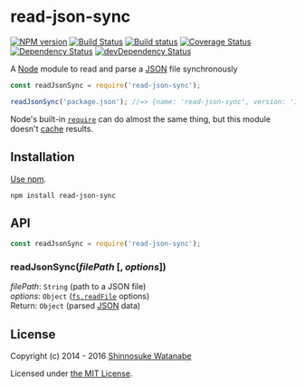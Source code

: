 # read-json-sync

[![NPM version](https://img.shields.io/npm/v/read-json-sync.svg)](https://www.npmjs.com/package/read-json-sync)
[![Build Status](https://travis-ci.org/shinnn/read-json-sync.svg?branch=master)](https://travis-ci.org/shinnn/read-json-sync)
[![Build status](https://ci.appveyor.com/api/projects/status/t7sjgpku9on12d32?svg=true)](https://ci.appveyor.com/project/ShinnosukeWatanabe/read-json-sync)
[![Coverage Status](https://img.shields.io/coveralls/shinnn/read-json-sync.svg)](https://david-dm.org/shinnn/read-json-sync)
[![Dependency Status](https://david-dm.org/shinnn/read-json-sync.svg)](https://david-dm.org/shinnn/read-json-sync)
[![devDependency Status](https://david-dm.org/shinnn/read-json-sync/dev-status.svg)](https://david-dm.org/shinnn/read-json-sync#info=devDependencies)

A [Node](https://nodejs.org/) module to read and parse a [JSON](http://www.json.org/) file synchronously

```javascript
const readJsonSync = require('read-json-sync');

readJsonSync('package.json'); //=> {name: 'read-json-sync', version: '1.0.0', ...}
```

Node's built-in [`require`](https://nodejs.org/api/globals.html#globals_require) can do almost the same thing, but this module doesn't [cache](https://nodejs.org/api/modules.html#modules_caching) results.

## Installation

[Use npm](https://docs.npmjs.com/cli/install).

```
npm install read-json-sync
```

## API

```javascript
const readJsonSync = require('read-json-sync');
```

### readJsonSync(*filePath* [, *options*])

*filePath*: `String` (path to a JSON file)  
*options*: `Object` ([`fs.readFile`](https://nodejs.org/api/fs.html#fs_fs_readfile_filename_options_callback) options)  
Return: `Object` (parsed [JSON](https://tools.ietf.org/html/rfc7159) data)

## License

Copyright (c) 2014 - 2016 [Shinnosuke Watanabe](https://github.com/shinnn)

Licensed under [the MIT License](./LICENSE).
